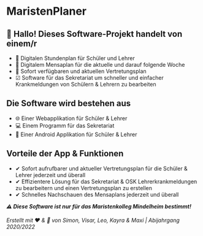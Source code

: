 # MaristenPlaner
<!--[![Codacy Badge](https://app.codacy.com/project/badge/Grade/f74ec9a25b564e30bd1daf816f77104e)](https://www.codacy.com?utm_source=github.com&amp;utm_medium=referral&amp;utm_content=Q11-Maristenkolleg/Software-Projekt&amp;utm_campaign=Badge_Grade)-->
## 👋 Hallo! Dieses Software-Projekt handelt von einem/r

- 📅 Digitalen Stundenplan für Schüler und Lehrer
- 🥘 Digitalem Mensaplan für die aktuelle und darauf folgende Woche
- 📔 Sofort verfügbaren und aktuellen Vertretungsplan
- ☑ Software für das Sekretariat um schneller und einfacher Krankmeldungen von Schülern & Lehrern zu bearbeiten

## Die Software wird bestehen aus
- 🌐 Einer Webapplikation für Schüler & Lehrer
- 💻 Einem Programm für das Sekretariat
- 📱 Einer Android Applikation für Schüler & Lehrer

## Vorteile der App & Funktionen
- ✔ Sofort aufrufbarer und aktueller Vertretungsplan für die Schüler & Lehrer jederzeit und überall
- ✔ Effizientere Lösung für das Sekretariat & OSK Lehrerkrankmeldungen zu bearbeitern und einen Vertretungsplan zu erstellen
- ✔ Schnelles Nachschauen des Mensaplans jederzeit und überall

***⚠ Diese Software ist nur für das Maristenkolleg Mindelheim bestimmt!***


###### *Erstellt mit ♥ & 🧠 von Simon, Visar, Leo, Kayra & Maxi | Abijahrgang 2020/2022*
